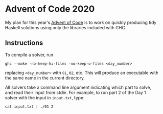 # Advent of Code 2020

My plan for this year's [Advent of Code](https://adventofcode.com/2020) is to
work on quickly producing tidy Haskell solutions using only the libraries
included with GHC.

## Instructions

To compile a solver, run
```
ghc --make -no-keep-hi-files -no-keep-o-files <day_number>
```
replacing `<day_number>` with `01`, `02`, etc. This will produce an executable
with the same name in the current directory.

All solvers take a command line argument indicating which part to solve, and
read their input from stdin. For example, to run part 2 of the Day 1 solver with
the input in `input.txt`, type:
```
cat input.txt | ./01 2
```
